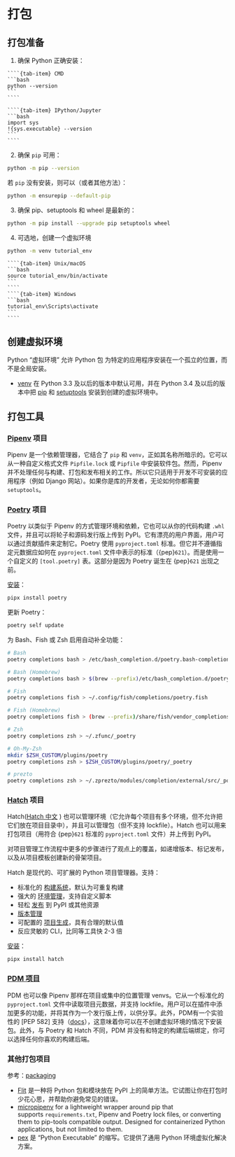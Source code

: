 # 打包

## 打包准备

1. 确保 Python 正确安装：

`````{tab-set} 
````{tab-item} CMD
```bash
python --version
```
````

````{tab-item} IPython/Jupyter
```bash
import sys
!{sys.executable} --version
```
````
`````

2. 确保 `pip` 可用：

```bash
python -m pip --version
```

若 `pip` 没有安装，则可以（或者其他方法）：

```bash
python -m ensurepip --default-pip
```

3. 确保 pip、setuptools 和 wheel 是最新的：

```bash
python -m pip install --upgrade pip setuptools wheel
```

4. 可选地，创建一个虚拟环境

```bash
python -m venv tutorial_env
```

`````{tab-set} 
````{tab-item} Unix/macOS
```bash
source tutorial_env/bin/activate
```
````
````{tab-item} Windows
```bash
tutorial_env\Scripts\activate
```
````
`````

## 创建虚拟环境

Python “虚拟环境” 允许 Python 包 为特定的应用程序安装在一个孤立的位置，而不是全局安装。

* [venv](https://docs.python.org/3/library/venv.html "(在 Python v3.10)") 在 Python 3.3 及以后的版本中默认可用，并在 Python 3.4 及以后的版本中把 [pip](https://daobook.github.io/packaging.python.org/key_projects.html#pip) 和 [setuptools](https://daobook.github.io/packaging.python.org/key_projects.html#setuptools) 安装到创建的虚拟环境中。

## 打包工具

### [Pipenv](https://pipenv.pypa.io) 项目

Pipenv 是一个依赖管理器，它结合了 `pip` 和 `venv`，正如其名称所暗示的。它可以从一种自定义格式文件 `Pipfile.lock` 或 `Pipfile` 中安装软件包。然而，Pipenv 并不处理任何与构建、打包和发布相关的工作。所以它只适用于开发不可安装的应用程序（例如 Django 网站）。如果你是库的开发者，无论如何你都需要 `setuptools`。

### [Poetry](https://python-poetry.org) 项目

Poetry 以类似于 Pipenv 的方式管理环境和依赖，它也可以从你的代码构建 `.whl` 文件，并且可以将轮子和源码发行版上传到 PyPI。它有漂亮的用户界面，用户可以通过贡献插件来定制它。Poetry 使用 `pyproject.toml` 标准。但它并不遵循指定元数据应如何在 `pyproject.toml` 文件中表示的标准（{pep}`621`）。而是使用一个自定义的 `[tool.poetry]` 表。这部分是因为 Poetry 诞生在 {pep}`621` 出现之前。

[安装](https://python-poetry.org/docs/#installation)：

```bash
pipx install poetry
```

更新 Poetry：

```bash
poetry self update
```

为 Bash、Fish 或 Zsh 启用自动补全功能：

```bash
# Bash
poetry completions bash > /etc/bash_completion.d/poetry.bash-completion

# Bash (Homebrew)
poetry completions bash > $(brew --prefix)/etc/bash_completion.d/poetry.bash-completion

# Fish
poetry completions fish > ~/.config/fish/completions/poetry.fish

# Fish (Homebrew)
poetry completions fish > (brew --prefix)/share/fish/vendor_completions.d/poetry.fish

# Zsh
poetry completions zsh > ~/.zfunc/_poetry

# Oh-My-Zsh
mkdir $ZSH_CUSTOM/plugins/poetry
poetry completions zsh > $ZSH_CUSTOM/plugins/poetry/_poetry

# prezto
poetry completions zsh > ~/.zprezto/modules/completion/external/src/_poetry
```

### [Hatch](https://hatch.pypa.io) 项目

Hatch([Hatch 中文](https://daobook.github.io/hatch/dev) ) 也可以管理环境（它允许每个项目有多个环境，但不允许把它们放在项目目录中），并且可以管理包（但不支持 lockfile）。Hatch 也可以用来打包项目（用符合 {pep}`621` 标准的 `pyproject.toml` 文件）并上传到 PyPI。

对项目管理工作流程中更多的步骤进行了观点上的覆盖，如递增版本、标记发布，以及从项目模板创建新的骨架项目。

Hatch 是现代的、可扩展的 Python 项目管理器。支持：

- 标准化的 [构建系统](https://daobook.github.io/hatch/dev/dev/build/#packaging-ecosystem)，默认为可重复构建
- 强大的 [环境管理](https://daobook.github.io/hatch/dev/dev/environment/)，支持自定义脚本
- 轻松 [发布](https://daobook.github.io/hatch/dev/dev/publish/) 到 PyPI 或其他资源
- [版本管理](https://daobook.github.io/hatch/dev/dev/version/)
- 可配置的 [项目生成](https://daobook.github.io/hatch/dev/dev/config/project-templates/)，具有合理的默认值
- 反应灵敏的 CLI，比同等工具快 2-3 倍

[安装](https://daobook.github.io/hatch/dev/dev/install/)：

```bash
pipx install hatch
```

### [PDM 项目](pdm/index)

PDM 也可以像 Pipenv 那样在项目或集中的位置管理 venvs。它从一个标准化的 `pyproject.toml` 文件中读取项目元数据，并支持 lockfile。用户可以在插件中添加更多的功能，并将其作为一个发行版上传，以供分享。此外，PDM有一个实验性的 [PEP 582] 支持（[docs](https://pdm.fming.dev/latest/usage/pep582/)），这意味着你可以在不创建虚拟环境的情况下安装包。此外，与 Poetry 和 Hatch 不同，PDM 并没有和特定的构建后端绑定，你可以选择任何你喜欢的构建后端。

### 其他打包项目

参考：[packaging](https://daobook.github.io/packaging.python.org/key_projects.html#flit)

- [Flit](https://github.com/daobook/flit) 是一种将 Python 包和模块放在 PyPI 上的简单方法。它试图让你在打包时少花心思，并帮助你避免常见的错误。
- [micropipenv](https://github.com/thoth-station/micropipenv) for a lightweight wrapper around pip that supports `requirements.txt`, Pipenv and Poetry lock files, or converting them to pip-tools compatible output. Designed for containerized Python applications, but not limited to them.
- [pex](https://daobook.github.io/pex/) 是 “Python Executable” 的缩写。它提供了通用 Python 环境虚拟化解决方案。
